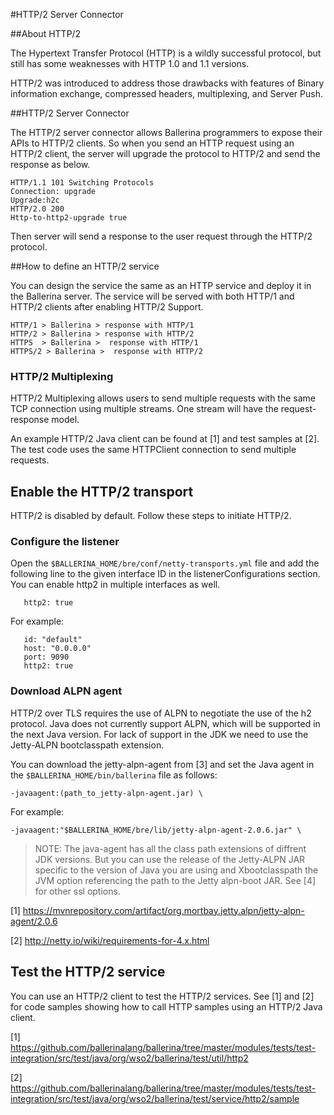 #HTTP/2 Server Connector

##About HTTP/2

The Hypertext Transfer Protocol (HTTP) is a wildly successful protocol,  but still has some weaknesses with HTTP 1.0 and 1.1 versions.

HTTP/2 was introduced to address those drawbacks with features of Binary information exchange, compressed headers, multiplexing, and Server Push.

##HTTP/2 Server Connector

The HTTP/2 server connector allows Ballerina programmers to expose their APIs to HTTP/2 clients. So when you send an HTTP request using an HTTP/2 client, the server will upgrade the protocol to HTTP/2 and send the response as below.

```
HTTP/1.1 101 Switching Protocols
Connection: upgrade
Upgrade:h2c
HTTP/2.0 200
Http-to-http2-upgrade true
```

Then server will send a response to the user request through the HTTP/2 protocol.

##How to define an HTTP/2 service

You can design the service the same as an HTTP service and deploy it in the Ballerina server. The service will be served with both HTTP/1 and HTTP/2 clients after enabling HTTP/2 Support.

```
HTTP/1 > Ballerina > response with HTTP/1
HTTP/2 > Ballerina > response with HTTP/2
HTTPS  > Ballerina >  response with HTTP/1
HTTPS/2 > Ballerina >  response with HTTP/2
```

### HTTP/2 Multiplexing
HTTP/2 Multiplexing allows users to send multiple requests with the same TCP connection using multiple streams. One stream will have the request-response model.

An example HTTP/2 Java client can be found at [1] and test samples at [2]. The test code uses the same HTTPClient 
connection to send multiple requests.

## Enable the HTTP/2 transport

HTTP/2 is disabled by default. Follow these steps to initiate HTTP/2.

### Configure the listener

Open the `$BALLERINA_HOME/bre/conf/netty-transports.yml` file and add the following line to the given interface ID in the listenerConfigurations section. You can enable http2 in multiple interfaces as well.

  ```
     http2: true
  ```
For example:

```
   id: "default"
   host: "0.0.0.0"
   port: 9090
   http2: true
```

### Download ALPN agent

HTTP/2 over TLS requires the use of ALPN to negotiate the use of the h2 protocol. Java does not currently support ALPN, which will be supported in the next Java version. For lack of support in the JDK we need to use the Jetty-ALPN  bootclasspath extension.

You can download the jetty-alpn-agent from [3] and set the Java agent in the `$BALLERINA_HOME/bin/ballerina` file as follows:

```
-javaagent:(path_to_jetty-alpn-agent.jar) \
```

For example:

```
-javaagent:"$BALLERINA_HOME/bre/lib/jetty-alpn-agent-2.0.6.jar" \
```
>NOTE: The java-agent has all the class path extensions of diffrent JDK versions. But you can use the release of the Jetty-ALPN JAR specific to the version of Java you are using and Xbootclasspath the JVM option referencing the path to the Jetty alpn-boot JAR. See [4] for other ssl options.

[1] https://mvnrepository.com/artifact/org.mortbay.jetty.alpn/jetty-alpn-agent/2.0.6

[2] http://netty.io/wiki/requirements-for-4.x.html

## Test the HTTP/2 service

You can use an HTTP/2 client to test the HTTP/2 services. See [1] and [2] for code
samples showing how to call HTTP samples using an HTTP/2 Java client.

[1] https://github.com/ballerinalang/ballerina/tree/master/modules/tests/test-integration/src/test/java/org/wso2/ballerina/test/util/http2

[2] https://github.com/ballerinalang/ballerina/tree/master/modules/tests/test-integration/src/test/java/org/wso2/ballerina/test/service/http2/sample
